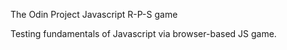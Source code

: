 The Odin Project Javascript R-P-S game

Testing fundamentals of Javascript via browser-based JS game.
